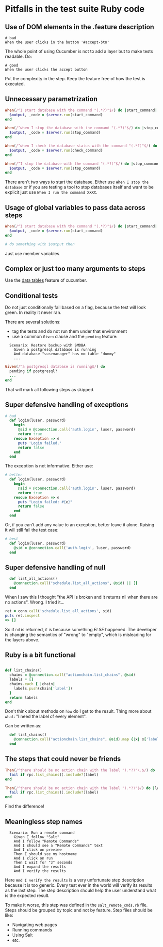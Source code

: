 # Pitfalls in the test suite Ruby code

## Use of DOM elements in the .feature description

```gherkin
# bad
When the user clicks in the button '#accept-btn'
```

The whole point of using Cucumber is not to add a layer but to make tests readable. Do:

```gherkin
# good
When the user clicks the accept button
```

Put the complexity in the step. Keep the feature free of how the test is executed.

## Unnecessary parametrization

```ruby
When(/^I start database with the command "(.*?)"$/) do |start_command|
  $output, _code = $server.run(start_command)
end

When(/^when I stop the database with the command "(.*?)"$/) do |stop_command|
  $output, _code = $server.run(stop_command)
end

When(/^when I check the database status with the command "(.*?)"$/) do |check_command|
  $output, _code = $server.run(check_command)
end

When(/^I stop the database with the command "(.*?)"$/) do |stop_command|
  $output, _code = $server.run(stop_command)
end
```

There aren't two ways to start the database. Either use `When I stop the database` or if you are testing a tool to
stop databases itself and want to be explicit just use `When I run the command XXXX`.

## Usage of global variables to pass data across steps

```ruby
When(/^I start database with the command "(.*?)"$/) do |start_command|
  $output, _code = $server.run(start_command)
end

# do something with $output then
```

Just use member variables.

## Complex or just too many arguments to steps

Use the [data tables](https://cucumber.io/docs/cucumber/api/?lang=ruby) feature of cucumber.

## Conditional tests

Do not just conditionally fail based on a flag, because the test will look green. In reality it never ran.

There are several solutions:
* tag the tests and do not run them under that environment
* use a common `Given` clause and the `pending` feature:

```gherkin
  Scenario: Restore backup with SMDBA
    Given a postgresql database is running
    And database "susemanager" has no table "dummy"
    ...
```

```ruby
Given(/^a postgresql database is running$/) do
  pending if postgresql?
  ...
end
```

That will mark all following steps as skipped.

## Super defensive handling of exceptions

```ruby
# bad
  def login(luser, password)
    begin
      @sid = @connection.call('auth.login', luser, password)
      return true
    rescue Exception => e
      puts 'Login failed.'
      return false
    end
  end
```

The exception is not informative. Either use:

```ruby
# better
  def login(luser, password)
    begin
      @sid = @connection.call('auth.login', luser, password)
      return true
    rescue Exception => e
      puts "Login failed: #{e}"
      return false
    end
  end
```

Or, if you can't add any value to an exception, better leave it alone.
Raising it will still fail the test case:

```ruby
# best
  def login(luser, password)
    @sid = @connection.call('auth.login', luser, password)
  end
```

## Super defensive handling of null

```ruby
  def list_all_actions()
    @connection.call("schedule.list_all_actions", @sid) || []
  end
```

When I saw this I thought "the API is broken and it returns nil when there are no actions". Wrong. I tried it...

```ruby
ret = conn.call('schedule.list_all_actions', sid)
puts ret.inspect
=> []
```

So if nil is returned, it is because something *ELSE* happened. The developer is changing the semantics of "wrong" to
"empty", which is misleading for the layers above.

## Ruby is a bit functional

```ruby

def list_chains()
  chains = @connection.call("actionchain.list_chains", @sid)
  labels = []
  chains.each { |chain|
    labels.push(chain['label'])
  }
  return labels
end
```

Don't think about methods on `how` do I get to the result. Thing more about `what`: "I need the label of every element".

Can be written as:

```ruby
  def list_chains()
    @connection.call("actionchain.list_chains", @sid).map {|x| x['label']}
  end
```

## The steps that could never be friends

```ruby
Then(/^there should be no action chain with the label "(.*?)"\.$/) do |label|
  fail if rpc.list_chains().include?(label)
end

Then(/^there should be no action chain with the label "(.*?)"$/) do |label|
  fail if rpc.list_chains().include?(label)
end
```

Find the difference!

## Meaningless step names

```gherkin
  Scenario: Run a remote command
    Given I follow "Salt"
    And I follow "Remote Commands"
    And I should see a "Remote Commands" text
    And I click on preview
    Then I should see my hostname
    And I click on run
    Then I wait for "3" seconds
    And I expand the results
    And I verify the results
```

Here `And I verify the results` is a very unfortunate step description because it is too generic.
Every test ever in the world will verify its results as the last step.
The step description should help the user understand what is the expected result.

To make it worse, this step was defined in the `salt_remote_cmds.rb` file. Steps should be grouped by topic and not by
feature. Step files should be like:

* Navigating web pages
* Running commands
* Using Salt
* etc.
